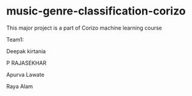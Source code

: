 # music-genre-classification-corizo

This major project is a part of Corizo machine learning course

Team1:

Deepak kirtania

P RAJASEKHAR

Apurva Lawate

Raya Alam
